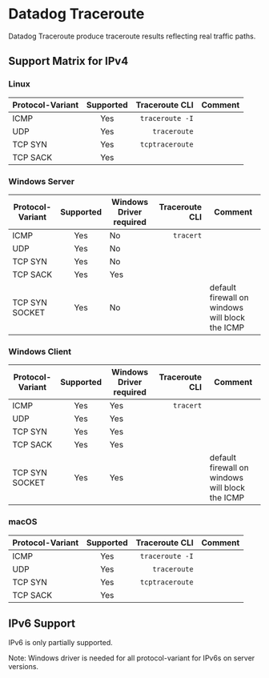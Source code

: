 # Datadog Traceroute

Datadog Traceroute produce traceroute results reflecting real traffic paths.

## Support Matrix for IPv4

### Linux

| Protocol-Variant | Supported |  Traceroute CLI | Comment |
|------------------|:---------:|----------------:|---------|
| ICMP             |    Yes    | `traceroute -I` |         |
| UDP              |    Yes    |    `traceroute` |         |
| TCP SYN          |    Yes    | `tcptraceroute` |         |
| TCP SACK         |    Yes    |                 |         |

### Windows Server

| Protocol-Variant | Supported | Windows Driver required | Traceroute CLI | Comment                                         |
|------------------|:---------:|-------------------------|---------------:|-------------------------------------------------|
| ICMP             |    Yes    | No                      |      `tracert` |                                                 |
| UDP              |    Yes    | No                      |                |                                                 |
| TCP SYN          |    Yes    | No                      |                |                                                 |
| TCP SACK         |    Yes    | Yes                     |                |                                                 |
| TCP SYN SOCKET   |    Yes    | No                      |                | default firewall on windows will block the ICMP |

### Windows Client

| Protocol-Variant | Supported | Windows Driver required | Traceroute CLI | Comment                                         |
|------------------|:---------:|-------------------------|---------------:|-------------------------------------------------|
| ICMP             |    Yes    | Yes                     |      `tracert` |                                                 |
| UDP              |    Yes    | Yes                     |                |                                                 |
| TCP SYN          |    Yes    | Yes                     |                |                                                 |
| TCP SACK         |    Yes    | Yes                     |                |                                                 |
| TCP SYN SOCKET   |    Yes    | Yes                     |                | default firewall on windows will block the ICMP |

### macOS

| Protocol-Variant | Supported |  Traceroute CLI | Comment |
|------------------|:---------:|----------------:|---------|
| ICMP             |    Yes    | `traceroute -I` |         |
| UDP              |    Yes    |    `traceroute` |         |
| TCP SYN          |    Yes    | `tcptraceroute` |         |
| TCP SACK         |    Yes    |                 |         |


## IPv6 Support

IPv6 is only partially supported.

Note: Windows driver is needed for all protocol-variant for IPv6s on server versions.
